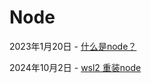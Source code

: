 # Node

2023年1月20日 - [什么是node？](/blog/Node/20230120.md)

2024年10月2日 - [wsl2 重装node](/blog/Node/wsl2重装node.md)

